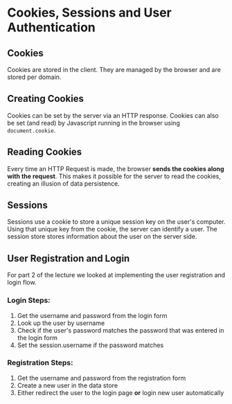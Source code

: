 # Cookies, Sessions and User Authentication

## Cookies
Cookies are stored in the client. They are managed by the browser and are stored per domain.

## Creating Cookies
Cookies can be set by the server via an HTTP response. Cookies can also be set (and read) by Javascript running in the browser using `document.cookie`.

## Reading Cookies
Every time an HTTP Request is made, the browser **sends the cookies along with the request**. This makes it possible for the server to read the cookies, creating an illusion of data persistence.

## Sessions
Sessions use a cookie to store a unique session key on the user's computer. Using that unique key from the cookie, the server can identify a user. The session store stores information about the user on the server side.

## User Registration and Login
For part 2 of the lecture we looked at implementing the user registration and login flow.

### Login Steps:
1. Get the username and password from the login form
2. Look up the user by username
3. Check if the user's password matches the password that was entered in the login form
4. Set the session.username if the password matches

### Registration Steps:
1. Get the username and password from the registration form
2. Create a new user in the data store
3. Either redirect the user to the login page **or** login new user automatically
